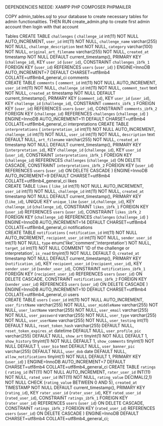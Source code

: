 DEPENDENCIES NEEDE:
XAMPP
PHP
COMPOSER
PHPMAILER

COPY admin_tables.sql to your database to create necessary tables for admin functionalities.
THEN RUN create_admin.php to create first admin account then login with that account

Tables
CREATE TABLE `challenges` (
 `challenge_id` int(11) NOT NULL AUTO_INCREMENT,
 `user_id` int(11) NOT NULL,
 `challenge_name` varchar(255) NOT NULL,
 `challenge_description` text NOT NULL,
 `category` varchar(100) NOT NULL,
 `original_art_filename` varchar(255) NOT NULL,
 `created_at` timestamp NOT NULL DEFAULT current_timestamp(),
 PRIMARY KEY (`challenge_id`),
 KEY `user_id` (`user_id`),
 CONSTRAINT `challenges_ibfk_1` FOREIGN KEY (`user_id`) REFERENCES `users` (`user_id`)
) ENGINE=InnoDB AUTO_INCREMENT=7 DEFAULT CHARSET=utf8mb4 COLLATE=utf8mb4_general_ci
comments	
CREATE TABLE `comments` (
 `comment_id` int(11) NOT NULL AUTO_INCREMENT,
 `user_id` int(11) NOT NULL,
 `challenge_id` int(11) NOT NULL,
 `comment_text` text NOT NULL,
 `created_at` timestamp NOT NULL DEFAULT current_timestamp(),
 PRIMARY KEY (`comment_id`),
 KEY `user_id` (`user_id`),
 KEY `challenge_id` (`challenge_id`),
 CONSTRAINT `comments_ibfk_1` FOREIGN KEY (`user_id`) REFERENCES `users` (`user_id`),
 CONSTRAINT `comments_ibfk_2` FOREIGN KEY (`challenge_id`) REFERENCES `challenges` (`challenge_id`)
) ENGINE=InnoDB AUTO_INCREMENT=11 DEFAULT CHARSET=utf8mb4 COLLATE=utf8mb4_general_ci
interpretations	
CREATE TABLE `interpretations` (
 `interpretation_id` int(11) NOT NULL AUTO_INCREMENT,
 `challenge_id` int(11) NOT NULL,
 `user_id` int(11) NOT NULL,
 `description` text DEFAULT NULL,
 `art_filename` varchar(255) NOT NULL,
 `created_at` timestamp NOT NULL DEFAULT current_timestamp(),
 PRIMARY KEY (`interpretation_id`),
 KEY `challenge_id` (`challenge_id`),
 KEY `user_id` (`user_id`),
 CONSTRAINT `interpretations_ibfk_1` FOREIGN KEY (`challenge_id`) REFERENCES `challenges` (`challenge_id`) ON DELETE CASCADE,
 CONSTRAINT `interpretations_ibfk_2` FOREIGN KEY (`user_id`) REFERENCES `users` (`user_id`) ON DELETE CASCADE
) ENGINE=InnoDB AUTO_INCREMENT=9 DEFAULT CHARSET=utf8mb4 COLLATE=utf8mb4_general_ci
likes	
CREATE TABLE `likes` (
 `like_id` int(11) NOT NULL AUTO_INCREMENT,
 `user_id` int(11) NOT NULL,
 `challenge_id` int(11) NOT NULL,
 `created_at` timestamp NOT NULL DEFAULT current_timestamp(),
 PRIMARY KEY (`like_id`),
 UNIQUE KEY `unique_like` (`user_id`,`challenge_id`),
 KEY `challenge_id` (`challenge_id`),
 CONSTRAINT `likes_ibfk_1` FOREIGN KEY (`user_id`) REFERENCES `users` (`user_id`),
 CONSTRAINT `likes_ibfk_2` FOREIGN KEY (`challenge_id`) REFERENCES `challenges` (`challenge_id`)
) ENGINE=InnoDB AUTO_INCREMENT=14 DEFAULT CHARSET=utf8mb4 COLLATE=utf8mb4_general_ci
notifications	
CREATE TABLE `notifications` (
 `notification_id` int(11) NOT NULL AUTO_INCREMENT,
 `recipient_user_id` int(11) NOT NULL,
 `sender_user_id` int(11) NOT NULL,
 `type` enum('like','comment','interpretation') NOT NULL,
 `target_id` int(11) NOT NULL COMMENT 'ID of the challenge or interpretation',
 `is_read` tinyint(1) NOT NULL DEFAULT 0,
 `created_at` timestamp NOT NULL DEFAULT current_timestamp(),
 PRIMARY KEY (`notification_id`),
 KEY `recipient_user_id` (`recipient_user_id`),
 KEY `sender_user_id` (`sender_user_id`),
 CONSTRAINT `notifications_ibfk_1` FOREIGN KEY (`recipient_user_id`) REFERENCES `users` (`user_id`) ON DELETE CASCADE,
 CONSTRAINT `notifications_ibfk_2` FOREIGN KEY (`sender_user_id`) REFERENCES `users` (`user_id`) ON DELETE CASCADE
) ENGINE=InnoDB AUTO_INCREMENT=10 DEFAULT CHARSET=utf8mb4 COLLATE=utf8mb4_general_ci
users	
CREATE TABLE `users` (
 `user_id` int(11) NOT NULL AUTO_INCREMENT,
 `user_firstName` varchar(255) NOT NULL,
 `user_middleName` varchar(255) NOT NULL,
 `user_lastName` varchar(255) NOT NULL,
 `user_email` varchar(255) NOT NULL,
 `user_password` varchar(255) NOT NULL,
 `user_type` varchar(255) NOT NULL,
 `user_userName` varchar(255) NOT NULL,
 `user_testing` int(11) DEFAULT NULL,
 `reset_token_hash` varchar(255) DEFAULT NULL,
 `reset_token_expires_at` datetime DEFAULT NULL,
 `user_profile_pic` varchar(255) DEFAULT NULL,
 `show_art` tinyint(1) NOT NULL DEFAULT 1,
 `show_history` tinyint(1) NOT NULL DEFAULT 1,
 `show_comments` tinyint(1) NOT NULL DEFAULT 1,
 `user_bio` text DEFAULT NULL,
 `user_banner_pic` varchar(255) DEFAULT NULL,
 `user_dob` date DEFAULT NULL,
 `allow_notifications` tinyint(1) NOT NULL DEFAULT 1,
 PRIMARY KEY (`user_id`)
) ENGINE=InnoDB AUTO_INCREMENT=7 DEFAULT CHARSET=utf8mb4 COLLATE=utf8mb4_general_ci
CREATE TABLE `ratings` (
  `rating_id` INT(11) NOT NULL AUTO_INCREMENT,
  `rater_user_id` INT(11) NOT NULL,
  `rated_user_id` INT(11) NOT NULL,
  `rating_value` DECIMAL(2,1) NOT NULL CHECK (`rating_value` BETWEEN 0 AND 5),
  `created_at` TIMESTAMP NOT NULL DEFAULT current_timestamp(),
  PRIMARY KEY (`rating_id`),
  KEY `rater_user_id` (`rater_user_id`),
  KEY `rated_user_id` (`rated_user_id`),
  CONSTRAINT `ratings_ibfk_1` FOREIGN KEY (`rater_user_id`) REFERENCES `users` (`user_id`) ON DELETE CASCADE,
  CONSTRAINT `ratings_ibfk_2` FOREIGN KEY (`rated_user_id`) REFERENCES `users` (`user_id`) ON DELETE CASCADE
) ENGINE=InnoDB DEFAULT CHARSET=utf8mb4 COLLATE=utf8mb4_general_ci;
